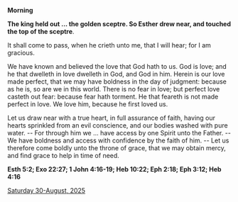 **Morning**

**The king held out ... the golden sceptre. So Esther drew near, and touched the top of the sceptre**.
 
It shall come to pass, when he crieth unto me, that I will hear; for I am gracious.
 
We have known and believed the love that God hath to us. God is love; and he that dwelleth in love dwelleth in God, and God in him. Herein is our love made perfect, that we may have boldness in the day of judgment: because as he is, so are we in this world. There is no fear in love; but perfect love casteth out fear: because fear hath torment. He that feareth is not made perfect in love. We love him, because he first loved us.
 
Let us draw near with a true heart, in full assurance of faith, having our hearts sprinkled from an evil conscience, and our bodies washed with pure water. -- For through him we ... have access by one Spirit unto the Father. -- We have boldness and access with confidence by the faith of him. -- Let us therefore come boldly unto the throne of grace, that we may obtain mercy, and find grace to help in time of need.  

**Esth 5:2; Exo 22:27; 1 John 4:16-19; Heb 10:22; Eph 2:18; Eph 3:12; Heb 4:16**

[Saturday 30-August, 2025](https://t.me/daily_light)
